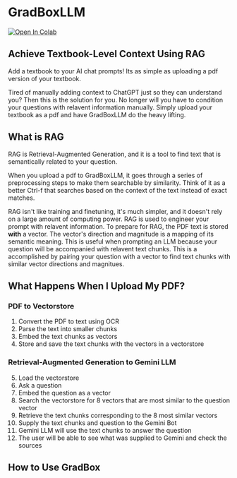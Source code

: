 # GradBoxLLM

[![Open In Colab](https://colab.research.google.com/assets/colab-badge.svg)](https://colab.research.google.com/drive/1l0rZAew6QqEI28Bc_Hr5U2sEnCFvxuh_?usp=sharing)

## Achieve Textbook-Level Context Using RAG

Add a textbook to your AI chat prompts! Its as simple as uploading a pdf version of your textbook.

Tired of manually adding context to ChatGPT just so they can understand you? Then this is the solution for you. No longer will you have to condition your questions with relavent information manually. Simply upload your textbook as a pdf and have GradBoxLLM do the heavy lifting.

## What is RAG

RAG is Retrieval-Augmented Generation, and it is a tool to find text that is semantically related to your question. 

When you upload a pdf to GradBoxLLM, it goes through a series of preprocessing steps to make them searchable by similarity. Think of it as a better Ctrl-f that searches based on the context of the text instead of exact matches.

RAG isn't like training and finetuning, it's much simpler, and it doesn't rely on a large amount of computing power. 
RAG is used to engineer your prompt with relavent information. To prepare for RAG, the PDF text is stored **with** a vector.
The vector's direction and magnitude is a mapping of its semantic meaning.
This is useful when prompting an LLM because your question will be accompanied with relavent text chunks. 
This is a accomplished by pairing your question with a vector to find text chunks with similar vector directions and magnitues.

## What Happens When I Upload My PDF?

### PDF to Vectorstore 

1. Convert the PDF to text using OCR
2. Parse the text into smaller chunks
3. Embed the text chunks as vectors
4. Store and save the text chunks with the vectors in a vectorstore

### Retrieval-Augmented Generation to Gemini LLM

5. Load the vectorstore
6. Ask a question
7. Embed the question as a vector
8. Search the vectorstore for 8 vectors that are most similar to the question vector
9. Retrieve the text chunks corresponding to the 8 most similar vectors
10. Supply the text chunks and question to the Gemini Bot
11. Gemini LLM will use the text chunks to answer the question
12. The user will be able to see what was supplied to Gemini and check the sources

## How to Use GradBox 

